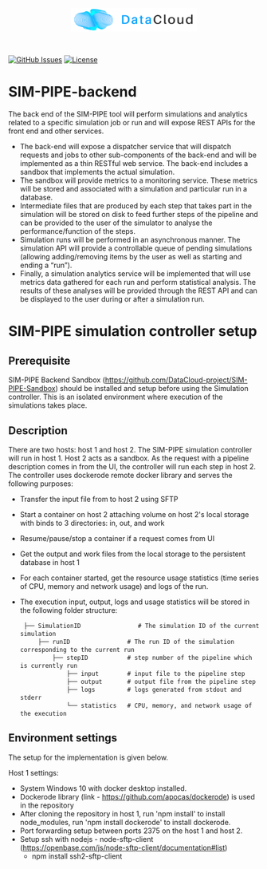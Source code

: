 <p align="center"><img width=50% src="https://raw.githubusercontent.com/DataCloud-project/toolbox/master/docs/img/datacloud_logo.png"></p>&nbsp;

[![GitHub Issues](https://img.shields.io/github/issues/DataCloud-project/SIM-PIPE-backend.svg)](https://github.com/DataCloud-project/SIM-PIPE-backend/issues)
[![License](https://img.shields.io/badge/license-Apache2.0-blue.svg)](https://opensource.org/licenses/Apache-2.0)

# SIM-PIPE-backend

The back end of the SIM-PIPE tool will perform simulations and analytics related to a specific simulation job or run and will expose REST APIs for the front end and other services. 
- The back-end will expose a dispatcher service that will dispatch requests and jobs to other sub-components of the back-end and will be implemented as a thin RESTful web service. The back-end includes a sandbox that implements the actual simulation. 
- The sandbox will provide metrics to a monitoring service. These metrics will be stored and associated with a simulation and particular run in a database. 
- Intermediate files that are produced by each step that takes part in the simulation will be stored on disk to feed further steps of the pipeline and can be provided to the user of the simulator to analyse the performance/function of the steps. 
- Simulation runs will be performed in an asynchronous manner. The simulation API will provide a controllable queue of pending simulations (allowing adding/removing items by the user as well as starting and ending a “run”).
- Finally, a simulation analytics service will be implemented that will use metrics data gathered for each run and perform statistical analysis. The results of these analyses will be provided through the REST API and can be displayed to the user during or after a simulation run.


# SIM-PIPE simulation controller setup

## Prerequisite

SIM-PIPE Backend Sandbox (https://github.com/DataCloud-project/SIM-PIPE-Sandbox) should be installed and setup before using the Simulation controller. This is an isolated environment where execution of the simulations takes place.
## Description

There are two hosts: host 1 and host 2. The SIM-PIPE simulation controller will run in host 1. Host 2 acts as a sandbox. As the request with a pipeline description comes in from the UI, the controller will run each step in host 2. The controller uses dockerode remote docker library and serves the following purposes:
 - Transfer the input file from to host 2 using SFTP
 - Start a container on host 2 attaching volume on host 2's local storage with binds to 3 directories: in, out, and work
 - Resume/pause/stop a container if a request comes from UI
 - Get the output and work files from the local storage to the persistent database in host 1
 - For each container started, get the resource usage statistics (time series of CPU, memory and network usage) and logs of the run.
 - The execution input, output, logs and usage statistics will be stored in the following folder structure:


        ├── SimulationID                # The simulation ID of the current simulation
            ├── runID                # The run ID of the simulation corresponding to the current run    
                ├── stepID           # step number of the pipeline which is currently run
                    ├── input        # input file to the pipeline step
                    ├── output       # output file from the pipeline step
                    ├── logs         # logs generated from stdout and stderr
                    └── statistics   # CPU, memory, and network usage of the execution

## Environment settings

The setup for the implementation is given below. 

Host 1 settings: 

 - System Windows 10 with docker desktop installed.
 - Dockerode library (link - https://github.com/apocas/dockerode) is used in the repository
 - After cloning the repository in host 1, run 'npm install' to install node_modules, run 'npm install dockerode' to install dockerode. 
 - Port forwarding setup between ports 2375 on the host 1 and host 2.
 - Setup ssh with nodejs - node-sftp-client (https://openbase.com/js/node-sftp-client/documentation#list)
	- npm install ssh2-sftp-client
